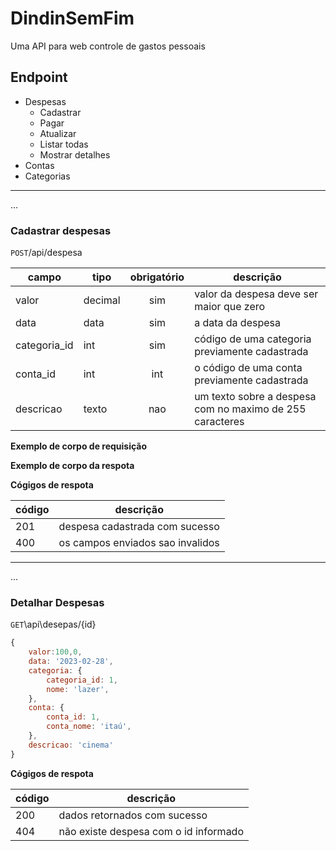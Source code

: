 # DindinSemFim

Uma API para web controle de gastos pessoais 


## Endpoint

- Despesas
    - Cadastrar 
    - Pagar 
    - Atualizar
    - Listar todas
    - Mostrar detalhes
- Contas
- Categorias


--- 

...
### Cadastrar despesas

`POST`/api/despesa

| campo | tipo | obrigatório | descrição
|------ |------|:-----------: |---------
|valor | decimal | sim | valor da despesa deve ser maior que zero
|data| data | sim | a data da despesa | 
|categoria_id| int | sim | código de uma categoria previamente cadastrada
|conta_id|int|int|o código de uma conta previamente cadastrada
|descricao|texto|nao|um texto sobre a despesa com no maximo de 255 caracteres   

**Exemplo de corpo de requisição** 



**Exemplo de corpo da respota**

**Cógigos de respota**

|código| descrição
| - | -
|201 | despesa cadastrada com sucesso
|400 | os campos enviados sao invalidos


---
...
### Detalhar Despesas
`GET`\api\desepas/{id}       
```js
{
    valor:100,0,
    data: '2023-02-28',
    categoria: {
        categoria_id: 1,
        nome: 'lazer',
    },
    conta: {
        conta_id: 1,
        conta_nome: 'itaú',
    },
    descricao: 'cinema'
}
```


**Cógigos de respota**

|código| descrição
| - | -
|200 | dados retornados com sucesso
|404 | não existe despesa com o id informado
